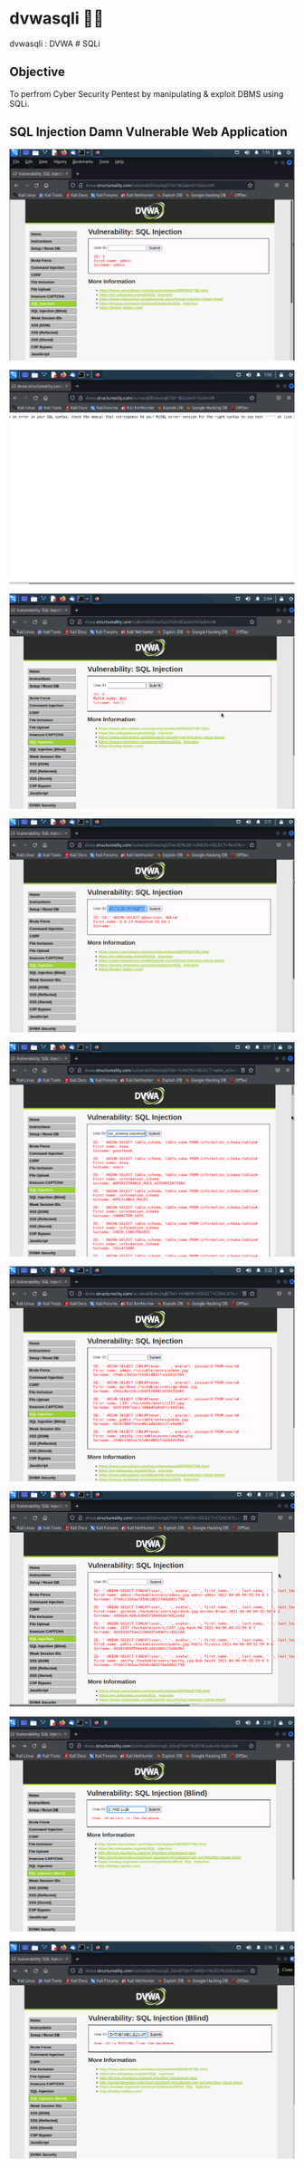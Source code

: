 # dvwasqli 💫💉
dvwasqli : DVWA # SQLi

## Objective
To perfrom Cyber Security Pentest by manipulating & exploit DBMS using SQLi.

## SQL Injection Damn Vulnerable Web Application

![dvwasqli001.png](./media/dvwasqli001.png)

![dvwasqli002.png](./media/dvwasqli002.png)

![dvwasqli003.png](./media/dvwasqli003.png)

![dvwasqli004.png](./media/dvwasqli004.png)

![dvwasqli005.png](./media/dvwasqli005.png)

![dvwasqli006.png](./media/dvwasqli006.png)

![dvwasqli007.png](./media/dvwasqli007.png)

![dvwasqli008.png](./media/dvwasqli008.png)

![dvwasqli009.png](./media/dvwasqli009.png)

